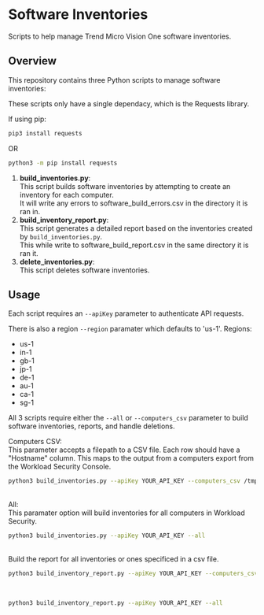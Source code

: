 # Software Inventories

Scripts to help manage Trend Micro Vision One software inventories.

## Overview

This repository contains three Python scripts to manage software inventories:

These scripts only have a single dependacy, which is the Requests library.

If using pip:
```sh
pip3 install requests
```
OR
```sh
python3 -m pip install requests
```

1. **build_inventories.py**: <br>This script builds software inventories by attempting to create an inventory for each computer. <br>
   It will write any errors to software_build_errors.csv in the directory it is ran in.<br>
2. **build_inventory_report.py**: <br>This script generates a detailed report based on the inventories created by `build_inventories.py`.<br>
   This while write to software_build_report.csv in the same directory it is ran it.<br>
3. **delete_inventories.py**: 
<br>This script deletes software inventories.

## Usage

Each script requires an `--apiKey` parameter to authenticate API requests. 

There is also a region `--region` paramater which defaults to 'us-1'.
Regions:
* us-1
* in-1
* gb-1
* jp-1 
* de-1
* au-1
* ca-1 
* sg-1

All 3 scripts require either the `--all` or `--computers_csv` parameter to build software inventories, reports, and handle deletions.

Computers CSV:
<br>
This parameter accepts a filepath to a CSV file. Each row should have a "Hostname" column. This maps to the output from a computers export from the Workload Security Console.

```sh
python3 build_inventories.py --apiKey YOUR_API_KEY --computers_csv /tmp/test_batch.csv
```
<br>
All:
<br>
This paramater option will build inventories for all computers in Workload Security.

```sh
python3 build_inventories.py --apiKey YOUR_API_KEY --all
```
<br>
Build the report for all inventories or ones specificed in a csv file.

<br>

```sh
python3 build_inventory_report.py --apiKey YOUR_API_KEY --computers_csv /tmp/test_batch.csv
```

<br>

```sh
python3 build_inventory_report.py --apiKey YOUR_API_KEY --all
```